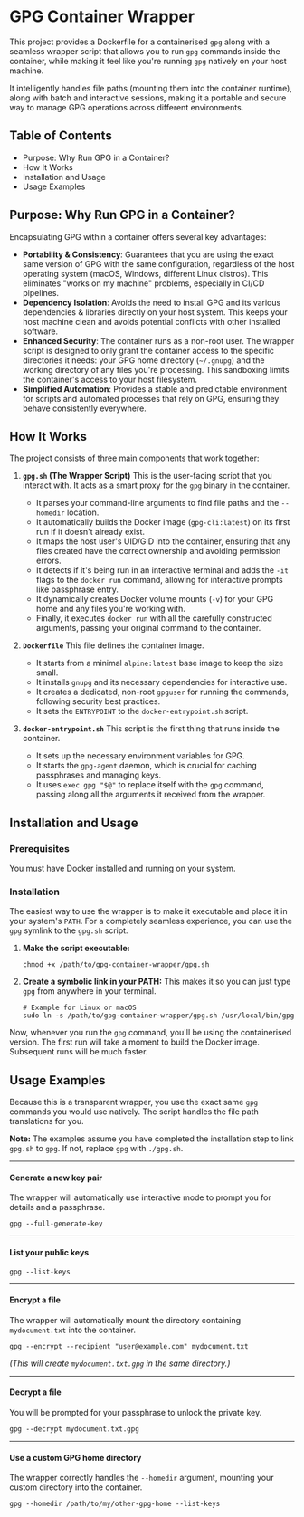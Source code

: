 # GPG Container Wrapper

This project provides a Dockerfile for a containerised `gpg` along with a seamless wrapper script that allows you to run `gpg` commands inside the container, while making it feel like you're running `gpg` natively on your host machine.

It intelligently handles file paths (mounting them into the container runtime), along with batch and interactive sessions, making it a portable and secure way to manage GPG operations across different environments.

## Table of Contents

- Purpose: Why Run GPG in a Container?
- How It Works
- Installation and Usage
- Usage Examples

## Purpose: Why Run GPG in a Container?

Encapsulating GPG within a container offers several key advantages:

*   **Portability & Consistency**: Guarantees that you are using the exact same version of GPG with the same configuration, regardless of the host operating system (macOS, Windows, different Linux distros). This eliminates "works on my machine" problems, especially in CI/CD pipelines.
*   **Dependency Isolation**: Avoids the need to install GPG and its various dependencies & libraries directly on your host system. This keeps your host machine clean and avoids potential conflicts with other installed software.
*   **Enhanced Security**: The container runs as a non-root user. The wrapper script is designed to only grant the container access to the specific directories it needs: your GPG home directory (`~/.gnupg`) and the working directory of any files you're processing. This sandboxing limits the container's access to your host filesystem.
*   **Simplified Automation**: Provides a stable and predictable environment for scripts and automated processes that rely on GPG, ensuring they behave consistently everywhere.

## How It Works

The project consists of three main components that work together:

1.  **`gpg.sh` (The Wrapper Script)**
    This is the user-facing script that you interact with. It acts as a smart proxy for the `gpg` binary in the container.
    -   It parses your command-line arguments to find file paths and the `--homedir` location.
    -   It automatically builds the Docker image (`gpg-cli:latest`) on its first run if it doesn't already exist.
    -   It maps the host user's UID/GID into the container, ensuring that any files created have the correct ownership and avoiding permission errors.
    -   It detects if it's being run in an interactive terminal and adds the `-it` flags to the `docker run` command, allowing for interactive prompts like passphrase entry.
    -   It dynamically creates Docker volume mounts (`-v`) for your GPG home and any files you're working with.
    -   Finally, it executes `docker run` with all the carefully constructed arguments, passing your original command to the container.

2.  **`Dockerfile`**
    This file defines the container image.
    -   It starts from a minimal `alpine:latest` base image to keep the size small.
    -   It installs `gnupg` and its necessary dependencies for interactive use.
    -   It creates a dedicated, non-root `gpguser` for running the commands, following security best practices.
    -   It sets the `ENTRYPOINT` to the `docker-entrypoint.sh` script.

3.  **`docker-entrypoint.sh`**
    This script is the first thing that runs inside the container.
    -   It sets up the necessary environment variables for GPG.
    -   It starts the `gpg-agent` daemon, which is crucial for caching passphrases and managing keys.
    -   It uses `exec gpg "$@"` to replace itself with the `gpg` command, passing along all the arguments it received from the wrapper.

## Installation and Usage

### Prerequisites

You must have Docker installed and running on your system.

### Installation

The easiest way to use the wrapper is to make it executable and place it in your system's `PATH`. For a completely seamless experience, you can use the `gpg` symlink to the `gpg.sh` script.

1.  **Make the script executable:**
    ```shell
    chmod +x /path/to/gpg-container-wrapper/gpg.sh
    ```

2.  **Create a symbolic link in your PATH:**
    This makes it so you can just type `gpg` from anywhere in your terminal.
    ```shell
    # Example for Linux or macOS
    sudo ln -s /path/to/gpg-container-wrapper/gpg.sh /usr/local/bin/gpg
    ```

Now, whenever you run the `gpg` command, you'll be using the containerised version. The first run will take a moment to build the Docker image. Subsequent runs will be much faster.

## Usage Examples

Because this is a transparent wrapper, you use the exact same `gpg` commands you would use natively. The script handles the file path translations for you.

**Note:** The examples assume you have completed the installation step to link `gpg.sh` to `gpg`. If not, replace `gpg` with `./gpg.sh`.

---

#### Generate a new key pair
The wrapper will automatically use interactive mode to prompt you for details and a passphrase.
```shell
gpg --full-generate-key
```

---

#### List your public keys
```shell
gpg --list-keys
```

---

#### Encrypt a file
The wrapper will automatically mount the directory containing `mydocument.txt` into the container.
```shell
gpg --encrypt --recipient "user@example.com" mydocument.txt
```
*(This will create `mydocument.txt.gpg` in the same directory.)*

---

#### Decrypt a file
You will be prompted for your passphrase to unlock the private key.
```shell
gpg --decrypt mydocument.txt.gpg
```

---

#### Use a custom GPG home directory
The wrapper correctly handles the `--homedir` argument, mounting your custom directory into the container.
```shell
gpg --homedir /path/to/my/other-gpg-home --list-keys
```
